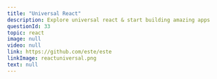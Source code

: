 ```yaml
---
title: "Universal React"
description: Explore universal react & start building amazing apps
questionId: 33
topic: react
image: null
video: null
link: https://github.com/este/este
linkImage: reactuniversal.png
text: null
---
```

